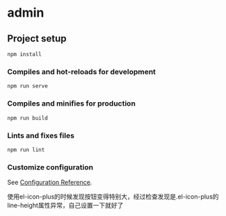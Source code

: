 # admin

## Project setup
```
npm install
```

### Compiles and hot-reloads for development
```
npm run serve
```

### Compiles and minifies for production
```
npm run build
```

### Lints and fixes files
```
npm run lint
```

### Customize configuration
See [Configuration Reference](https://cli.vuejs.org/config/).

使用el-icon-plus的时候发现按钮变得特别大，经过检查发现是.el-icon-plus的line-height属性异常，自己设置一下就好了